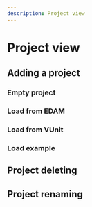 ```yaml
---
description: Project view
---
```


# Project view

## Adding a project

### Empty project

### Load from EDAM

### Load from VUnit

### Load example

## Project deleting

## Project renaming

